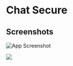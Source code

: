 
# Chat Secure




## Screenshots

![App Screenshot](https://user-images.githubusercontent.com/91104162/221769090-f6c02f4e-9cfb-4912-80b7-24f06e32b870.png)


![](https://user-images.githubusercontent.com/91104162/221769118-33f004bd-2dc6-48e6-bfe5-9481e19006f0.png)
